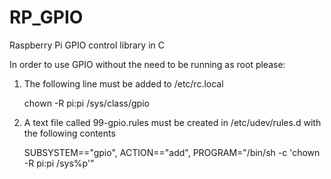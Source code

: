 RP_GPIO
=======

Raspberry Pi GPIO control library in C

In order to use GPIO without the need to be running as root please:

1. The following line must be added to /etc/rc.local

    chown -R pi:pi /sys/class/gpio
    
2. A text file called 99-gpio.rules must be created in /etc/udev/rules.d with the following contents

    SUBSYSTEM=="gpio", ACTION=="add", PROGRAM="/bin/sh -c 'chown -R pi:pi /sys%p'"
